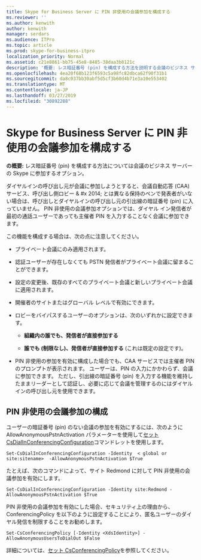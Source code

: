 ```yaml
---
title: Skype for Business Server に PIN 非使用の会議参加を構成する
ms.reviewer: ''
ms.author: kenwith
author: kenwith
manager: serdars
ms.audience: ITPro
ms.topic: article
ms.prod: skype-for-business-itpro
localization_priority: Normal
ms.assetid: c21e8861-bb75-45e8-8485-38daa3b8121c
description: '概要: レス暗証番号 (pin) を構成する方法を説明する会議のビジネス サーバーの Skype に参加するオプションです。'
ms.openlocfilehash: 4ea20f68b123f6593c5a98fc82dbca62f90f31b1
ms.sourcegitcommit: da8c037bb30abf5d5cf3b60d4b71e3a10e553402
ms.translationtype: MT
ms.contentlocale: ja-JP
ms.lasthandoff: 03/27/2019
ms.locfileid: "30892288"
---
```

# <a name="configure-pin-less-meeting-join-in-skype-for-business-server"></a>Skype for Business Server に PIN 非使用の会議参加を構成する
 
**の概要:** レス暗証番号 (pin) を構成する方法については会議のビジネス サーバーの Skype に参加するオプション。
  
ダイヤルインの呼び出し元が会議に参加しようとすると、会議自動応答 (CAA) サービス、呼び出し側ロビー & #x 2014; とは異なる保持のペンで発表者がいない場合は、呼び出しとダイヤルインの呼び出し元の引出線の暗証番号 (pin) に入っていません。 PIN 非使用の会議参加オプションでは、ダイヤル イン発信者が最初の通話ユーザーであっても主催者 PIN を入力することなく会議に参加できます。 
  
この機能を構成する場合は、次の点に注意してください。
  
- プライベート会議にのみ適用されます。
    
- 認証ユーザーが存在しなくても PSTN 発信者がプライベート会議に留まることができます。
    
- 設定の変更後、既存のすべてのプライベート会議と新しいプライベート会議に適用されます。
    
- 開催者のサイトまたはグローバル レベルで有効にできます。
    
- ロビーをバイパスするユーザーのオプションは、次のいずれかに設定できます。 
    
  - **組織内の誰でも、発信者が直接参加する**
    
  - **誰でも (制限なし)、発信者が直接参加する** (これは既定の設定です)。
    
- PIN 非使用の参加を有効に構成した場合でも、CAA サービスでは主催者 PIN のプロンプトが表示されます。 ユーザーは、PIN の入力にかかわらず、会議に参加できます。 ただし、引出線の暗証番号 (pin) を入力する機能を維持したままリーダーとして認証し、必要に応じて会議を管理するのにはダイヤルインの呼び出し元を使用できます。
    
## <a name="configure-pin-less-meeting-join"></a>PIN 非使用の会議参加の構成

ユーザーの暗証番号 (pin) のない会議の参加を有効にするには、次のように AllowAnonymousPstnActivation パラメーターを使用して[セット CsDialInConferencingConfiguration](https://docs.microsoft.com/powershell/module/skype/set-csdialinconferencingconfiguration?view=skype-ps)コマンドレットを使用します。
  
```
Set-CsDialInConferencingConfiguration -Identity  < global or site:sitename>  -AllowAnonymousPstnActivation $True
```

たとえば、次のコマンドによって、サイト Redmond に対して PIN 非使用の会議参加を有効にします。
  
```
Set-CsDialInConferencingConfiguration -Identity site:Redmond -AllowAnonymousPstnActivation $True
```

PIN 非使用の会議参加を有効にした場合、セキュリティ上の理由から、ConferencingPolicy を以下のように設定することにより、匿名ユーザーのダイヤル発信を制限することをお勧めします。
  
```
Set-CsConferencingPolicy [-Identity <XdsIdentity>] -AllowAnonymousUsersToDialOut $False
```

詳細については、[セット CsConferencingPolicy](https://docs.microsoft.com/powershell/module/skype/set-csconferencingpolicy?view=skype-ps)を参照してください。
  

